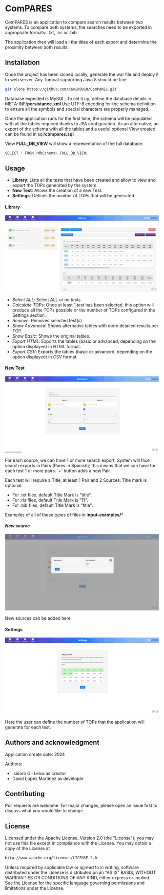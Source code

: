 # ComPARES

ComPARES is an application to compare search results between two systems.
To compare both systems, the searches need to be exported in appropriate formats: .txt, .ris or .bib

The application then will load all the titles of each export and determine the proximity between both results.

## Installation

Once the project has been cloned locally, generate the war file and deploy it to web server.
Any Tomcat supporting Java 8 should be fine.

```bash
git clone https://github.com/david0010/ComPARES.git
```
Database expected is MySQL; To set it up, define the database details in META-INF/**persistance.xml**
Use UTF-8 encoding for the schema definition to ensure all the symbols and special characters are properly managed.

Once the application runs for the first time, the schema will be populated with all the tables required thanks to JPA configuration. As an alternative, an export of the schema with all the tables and a useful optional View created can be found in sql/**compares.sql**

View **FULL_DB_VIEW** will show a representation of the full database.
```bash
SELECT * FROM <dbSchema>.FULL_DB_VIEW;
```

## Usage

- **Library**: Lists all the tests that have been created and allow to view and export the TOPs generated by the system.
- **New Test**: Allows the creation of a new Test.
- **Settings**: Defines the number of TOPs that will be generated.

#### Library

![alt text](https://github.com/david0010/ComPARES/blob/main/doc/Library.JPG?raw=true)

- *Select ALL*: Select ALL or no tests.
- *Calculate TOPs*: Once at least 1 test has been selected, this option will produce all the TOPs possible or the number of TOPs configured in the Settings section.
- *Remove*: Removes selected test(s)
- *Show Advanced*: Shows alternative tables with more detailed results per TOP.
- *Show Basic*: Shows the original tables.
- *Export HTML*: Exports the tables (basic or advanced, depending on the option displayed) in HTML format.
- *Export CSV*: Exports the tables (basic or advanced, depending on the option displayed) in CSV format.

#### New Test

![alt text](https://github.com/david0010/ComPARES/blob/main/doc/NewTest.JPG?raw=true)

For each source, we can have 1 or more search export. System will face search exports in Pairs (Pares in Spanish); this means that we can have for each test 1 or more pairs. '+' button adds a new Pair.

Each test will require a Title, at least 1 Pair and 2 Sources. Title mark is optional.
- For .txt files, default Title Mark is "title".
- For .ris files, default Title Mark is "TI".
- For .bib files, default Title Mark is "title".

Examples of all of these types of files in **input-examples/***

#### *New source*

![alt text](https://github.com/david0010/ComPARES/blob/main/doc/NewSource.JPG?raw=true)

New sources can be added here

#### Settings

![alt text](https://github.com/david0010/ComPARES/blob/main/doc/Settings.JPG?raw=true)

Here the user can define the number of TOPs that the application will generate for each test.

## Authors and acknowledgment
Application create date: 2024

Authors:
- Isidoro Gil Leiva as creator
- David López Martínez as developer

## Contributing

Pull requests are welcome. For major changes, please open an issue first
to discuss what you would like to change.

## License

Licensed under the Apache License, Version 2.0 (the "License"); you may not use this file except in compliance with the License. You may obtain a copy of the License at
```bash
http://www.apache.org/licenses/LICENSE-2.0
```

Unless required by applicable law or agreed to in writing, software distributed under the License is distributed on an "AS IS" BASIS, WITHOUT WARRANTIES OR CONDITIONS OF ANY KIND, either express or implied. See the License for the specific language governing permissions and limitations under the License.